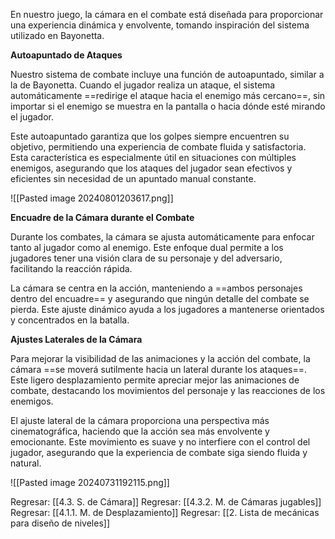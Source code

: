 
En nuestro juego, la cámara en el combate está diseñada para proporcionar una experiencia dinámica y envolvente, tomando inspiración del sistema utilizado en Bayonetta.

**Autoapuntado de Ataques**

Nuestro sistema de combate incluye una función de autoapuntado, similar a la de Bayonetta. Cuando el jugador realiza un ataque, el sistema automáticamente ==redirige el ataque hacia el enemigo más cercano==, sin importar si el enemigo se muestra en la pantalla o hacia dónde esté mirando el jugador.

Este autoapuntado garantiza que los golpes siempre encuentren su objetivo, permitiendo una experiencia de combate fluida y satisfactoria. Esta característica es especialmente útil en situaciones con múltiples enemigos, asegurando que los ataques del jugador sean efectivos y eficientes sin necesidad de un apuntado manual constante.

![[Pasted image 20240801203617.png]]

**Encuadre de la Cámara durante el Combate**

Durante los combates, la cámara se ajusta automáticamente para enfocar tanto al jugador como al enemigo. Este enfoque dual permite a los jugadores tener una visión clara de su personaje y del adversario, facilitando la reacción rápida. 

La cámara se centra en la acción, manteniendo a ==ambos personajes dentro del encuadre== y asegurando que ningún detalle del combate se pierda. Este ajuste dinámico ayuda a los jugadores a mantenerse orientados y concentrados en la batalla.

**Ajustes Laterales de la Cámara**

Para mejorar la visibilidad de las animaciones y la acción del combate, la cámara ==se moverá sutilmente hacia un lateral durante los ataques==. Este ligero desplazamiento permite apreciar mejor las animaciones de combate, destacando los movimientos del personaje y las reacciones de los enemigos. 

El ajuste lateral de la cámara proporciona una perspectiva más cinematográfica, haciendo que la acción sea más envolvente y emocionante. Este movimiento es suave y no interfiere con el control del jugador, asegurando que la experiencia de combate siga siendo fluida y natural.

![[Pasted image 20240731192115.png]]


Regresar: [[4.3. S. de Cámara]]
Regresar: [[4.3.2. M. de Cámaras jugables]]
Regresar: [[4.1.1. M. de Desplazamiento]]
Regresar: [[2. Lista de mecánicas para diseño de niveles]]